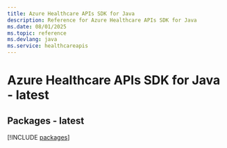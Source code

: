 ```yaml
---
title: Azure Healthcare APIs SDK for Java
description: Reference for Azure Healthcare APIs SDK for Java
ms.date: 08/01/2025
ms.topic: reference
ms.devlang: java
ms.service: healthcareapis
---
```

# Azure Healthcare APIs SDK for Java - latest
## Packages - latest
[!INCLUDE [packages](healthcare-apis-index.md)]